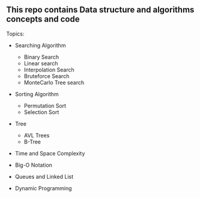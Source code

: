 <h2>This repo contains Data structure and algorithms concepts and code </h2>

Topics: 
- Searching Algorithm
    - Binary Search
    - Linear search
    - Interpolation Search
    - Bruteforce Search
    - MonteCarlo Tree search
- Sorting Algorithm
    - Permutation Sort
    - Selection Sort
- Tree
    - AVL Trees
    - B-Tree

- Time and Space Complexity
- Big-O Notation 
- Queues and Linked List
- Dynamic Programming